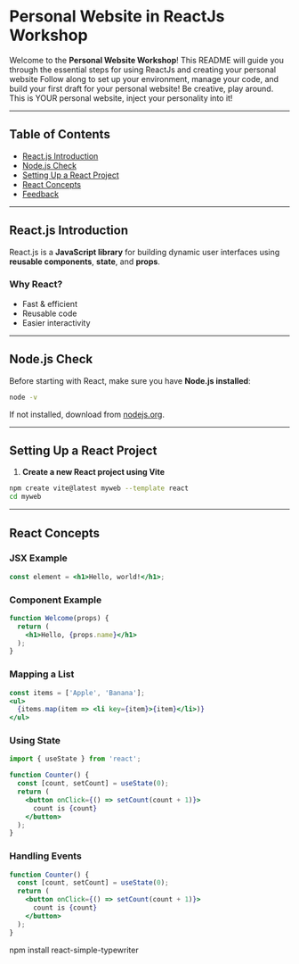 # Personal Website in ReactJs Workshop

Welcome to the **Personal Website Workshop**! This README will guide you through the essential steps for using ReactJs and creating your personal website Follow along to set up your environment, manage your code, and build your first draft for your personal website! Be creative, play around. This is YOUR personal website, inject your personality into it!

---

## Table of Contents
- [React.js Introduction](#reactjs-introduction)
- [Node.js Check](#nodejs-check)
- [Setting Up a React Project](#setting-up-a-react-project)
- [React Concepts](#react-concepts)
- [Feedback](#feedback)

---

## React.js Introduction
React.js is a **JavaScript library** for building dynamic user interfaces using **reusable components**, **state**, and **props**.

### Why React?
- Fast & efficient  
- Reusable code  
- Easier interactivity

---

## Node.js Check
Before starting with React, make sure you have **Node.js installed**:
```bash
node -v
```

If not installed, download from [nodejs.org](https://nodejs.org).

---

## Setting Up a React Project
1. **Create a new React project using Vite**
```bash
npm create vite@latest myweb --template react
cd myweb
```

---


## React Concepts

### JSX Example
```jsx
const element = <h1>Hello, world!</h1>;
```

### Component Example
```jsx
function Welcome(props) {
  return (
    <h1>Hello, {props.name}</h1>
  );
}
```

### Mapping a List
```jsx
const items = ['Apple', 'Banana'];
<ul>
  {items.map(item => <li key={item}>{item}</li>)}
</ul>
```

### Using State
```jsx
import { useState } from 'react';

function Counter() {
  const [count, setCount] = useState(0);
  return (
    <button onClick={() => setCount(count + 1)}>
      count is {count}
    </button>
  );
}
```

### Handling Events
```jsx
function Counter() {
  const [count, setCount] = useState(0);
  return (
    <button onClick={() => setCount(count + 1)}>
      count is {count}
    </button>
  );
}
```


npm install react-simple-typewriter